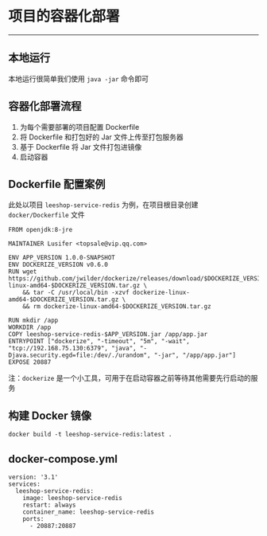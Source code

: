 # 项目的容器化部署

---

## 本地运行

本地运行很简单我们使用 `java -jar` 命令即可

## 容器化部署流程

1. 为每个需要部署的项目配置 Dockerfile
2. 将 Dockerfile 和打包好的 Jar 文件上传至打包服务器
3. 基于 Dockerfile 将 Jar 文件打包进镜像
4. 启动容器

## Dockerfile 配置案例

此处以项目 `leeshop-service-redis` 为例，在项目根目录创建 `docker/Dockerfile` 文件

```
FROM openjdk:8-jre

MAINTAINER Lusifer <topsale@vip.qq.com>

ENV APP_VERSION 1.0.0-SNAPSHOT
ENV DOCKERIZE_VERSION v0.6.0
RUN wget https://github.com/jwilder/dockerize/releases/download/$DOCKERIZE_VERSION/dockerize-linux-amd64-$DOCKERIZE_VERSION.tar.gz \
    && tar -C /usr/local/bin -xzvf dockerize-linux-amd64-$DOCKERIZE_VERSION.tar.gz \
    && rm dockerize-linux-amd64-$DOCKERIZE_VERSION.tar.gz

RUN mkdir /app
WORKDIR /app
COPY leeshop-service-redis-$APP_VERSION.jar /app/app.jar
ENTRYPOINT ["dockerize", "-timeout", "5m", "-wait", "tcp://192.168.75.130:6379", "java", "-Djava.security.egd=file:/dev/./urandom", "-jar", "/app/app.jar"]
EXPOSE 20887
```

注：`dockerize` 是一个小工具，可用于在启动容器之前等待其他需要先行启动的服务

## 构建 Docker 镜像

```
docker build -t leeshop-service-redis:latest .
```

## docker-compose.yml

```
version: '3.1'
services:
  leeshop-service-redis:
    image: leeshop-service-redis
    restart: always
    container_name: leeshop-service-redis
    ports:
      - 20887:20887
```